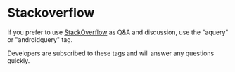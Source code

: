 # Stackoverflow #

If you prefer to use [StackOverflow](http://stackoverflow.com) as Q&A and discussion, use the "aquery" or "androidquery" tag.

Developers are subscribed to these tags and will answer any questions quickly.